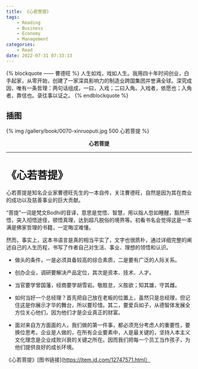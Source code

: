 ```yaml
---
title: 《心若菩提》
tags:
	- Reading
    - Business
    - Economy
    - Management
categories:
	- Read
date: 2022-07-31 07:33:13
---
```


{% blockquote —— 曹德旺 %}
人生如戏，戏如人生。我用四十年时间创业，白手起家，从零开始，创建了一家深具影响力的制造业跨国集团并誉满全球。深究成因，唯有一条哲理：两句话组成，一曰，入戏；二曰入角。入戏者，依愿也；入角者，靠信也。录往事以证之。
{% endblockquote %}

<!-- more -->

## 插图
{% img /gallery/book/0070-xinruoputi.jpg 500 心若菩提 %}
<p align="center"><b>心若菩提</b></p>

-----

# 《心若菩提》

心若菩提是知名企业家曹德旺先生的一本自传，关注曹德旺，自然是因为其在商业的成功以及慈善事业的巨大贡献。

“菩提”一词是梵文Bodhi的音译，意思是觉悟、智慧，用以指人忽如睡醒，豁然开悟，突入彻悟途径，顿悟真理，达到超凡脱俗的境界等。初看书名会觉得这是一本满是佛家哲理的书籍，一定晦涩难懂。

然而，事实上，这本书语言是真的相当平实了，文字也很质朴，通过详细完整的阐述自己的人生历程，书写了作者自己对生活、事业、理想的领悟和认识。

- 做头的条件，一是必须具备较高的综合素质，二是要有广泛的人际关系。

- 创办企业，调研要解决产品定位，其次是资本、技术、人才。

- 当官要学曾国藩，经商要学胡雪岩。敬胜怠，义胜欲；知其雄，守其雌。

- 如何当好一个总经理？首先把自己放在老板的位置上，虽然只是总经理，但记住这是你展示才华的舞台，所以要珍惜。其二，要爱兵如子，从德智体发展全方位关心他们，因为他们才是企业真正的财富。

- 面对来自方方面面的人，我们做的第一件事，都必须充分考虑人的重要性，要换位思考。企业是人做的，在所有企业要素中，人是最关键的，坚持人本主义文化理念是企业成败兴衰的关键之所在。因而我们把每一个员工当作孩子，为他们提供良好的成长环境。



《心若菩提》[图书链接](https://item.jd.com/12747571.html）